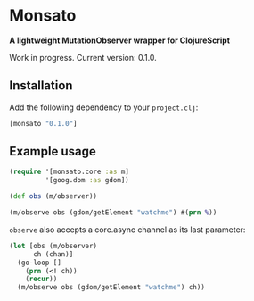 # Monsato

**A lightweight MutationObserver wrapper for ClojureScript**

Work in progress. Current version: 0.1.0.

## Installation

Add the following dependency to your `project.clj`:

```clojure
[monsato "0.1.0"]
```

## Example usage

```clojure
(require '[monsato.core :as m]
         '[goog.dom :as gdom])

(def obs (m/observer))

(m/observe obs (gdom/getElement "watchme") #(prn %))
  ```
`observe` also accepts a core.async channel as its last parameter:

```clojure
(let [obs (m/observer)
      ch (chan)]
  (go-loop []
    (prn (<! ch))
    (recur))
  (m/observe obs (gdom/getElement "watchme") ch))
```
